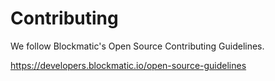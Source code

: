 # Contributing

We follow Blockmatic's Open Source Contributing Guidelines.

https://developers.blockmatic.io/open-source-guidelines
